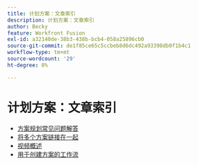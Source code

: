```yaml
---
title: 计划方案：文章索引
description: 计划方案：文章索引
author: Becky
feature: Workfront Fusion
exl-id: a32140de-38b3-438b-bcb4-058a25896cb0
source-git-commit: de1f85ce65c5ccbeb8d6dc492a93398db0f1b4c1
workflow-type: tm+mt
source-wordcount: '29'
ht-degree: 0%

---
```


# 计划方案：文章索引

* [方案规划常见问题解答](/help/workfront-fusion/create-scenarios/plan-a-scenario/faq.md)
* [将多个方案链接在一起](/help/workfront-fusion/create-scenarios/plan-a-scenario/chain-scenarios.md)
* [视频概述](/help/workfront-fusion/create-scenarios/plan-a-scenario/fusion-basics-videos.md)
* [用于创建方案的工作流](/help/workfront-fusion/create-scenarios/plan-a-scenario/create-a-scenario-workflow.md)
